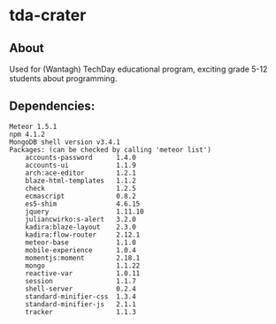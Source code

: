 # tda-crater

## About
Used for (Wantagh) TechDay educational program, exciting grade 5-12 students about programming.

## Dependencies:
	Meteor 1.5.1
	npm 4.1.2
	MongoDB shell version v3.4.1
	Packages: (can be checked by calling 'meteor list')
		accounts-password      1.4.0
		accounts-ui            1.1.9
		arch:ace-editor        1.2.1
		blaze-html-templates   1.1.2
		check                  1.2.5
		ecmascript             0.8.2
		es5-shim               4.6.15
		jquery                 1.11.10
		juliancwirko:s-alert   3.2.0
		kadira:blaze-layout    2.3.0
		kadira:flow-router     2.12.1
		meteor-base            1.1.0
		mobile-experience      1.0.4
		momentjs:moment        2.18.1
		mongo                  1.1.22
		reactive-var           1.0.11
		session                1.1.7
		shell-server           0.2.4
		standard-minifier-css  1.3.4
		standard-minifier-js   2.1.1
		tracker                1.1.3
